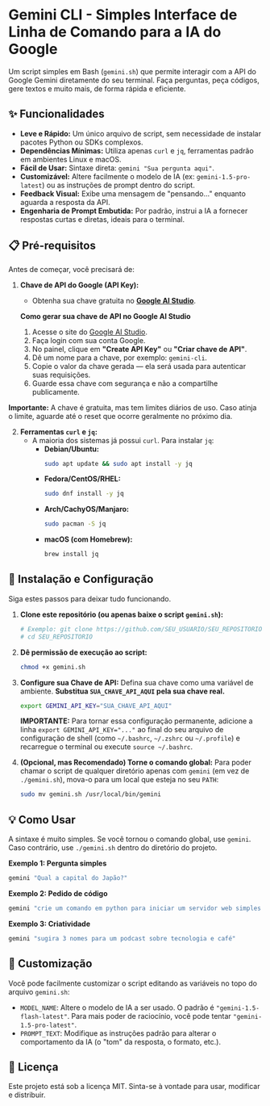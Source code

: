 # Gemini CLI - Simples Interface de Linha de Comando para a IA do Google

Um script simples em Bash (`gemini.sh`) que permite interagir com a API do Google Gemini diretamente do seu terminal. Faça perguntas, peça códigos, gere textos e muito mais, de forma rápida e eficiente.

## ✨ Funcionalidades

- **Leve e Rápido:** Um único arquivo de script, sem necessidade de instalar pacotes Python ou SDKs complexos.
- **Dependências Mínimas:** Utiliza apenas `curl` e `jq`, ferramentas padrão em ambientes Linux e macOS.
- **Fácil de Usar:** Sintaxe direta: `gemini "Sua pergunta aqui"`.
- **Customizável:** Altere facilmente o modelo de IA (ex: `gemini-1.5-pro-latest`) ou as instruções de prompt dentro do script.
- **Feedback Visual:** Exibe uma mensagem de "pensando..." enquanto aguarda a resposta da API.
- **Engenharia de Prompt Embutida:** Por padrão, instrui a IA a fornecer respostas curtas e diretas, ideais para o terminal.

## 📋 Pré-requisitos

Antes de começar, você precisará de:

1.  **Chave de API do Google (API Key):**
    - Obtenha sua chave gratuita no **[Google AI Studio](https://aistudio.google.com/app/apikey)**.

    **Como gerar sua chave de API no Google AI Studio**

    1. Acesse o site do [Google AI Studio](https://aistudio.google.com/app/apikey).
    2. Faça login com sua conta Google.
    3. No painel, clique em **"Create API Key"** ou **"Criar chave de API"**.
    4. Dê um nome para a chave, por exemplo: `gemini-cli`.
    5. Copie o valor da chave gerada — ela será usada para autenticar suas requisições.
    6. Guarde essa chave com segurança e não a compartilhe publicamente.

**Importante:** A chave é gratuita, mas tem limites diários de uso. Caso atinja o limite, aguarde até o reset que ocorre geralmente no próximo dia.

2.  **Ferramentas `curl` e `jq`:**
    - A maioria dos sistemas já possui `curl`. Para instalar `jq`:
      - **Debian/Ubuntu:**
        ```bash
        sudo apt update && sudo apt install -y jq
        ```
      - **Fedora/CentOS/RHEL:**
        ```bash
        sudo dnf install -y jq
        ```
      - **Arch/CachyOS/Manjaro:**
        ```bash
        sudo pacman -S jq
        ```
      - **macOS (com Homebrew):**
        ```bash
        brew install jq
        ```

## 🚀 Instalação e Configuração

Siga estes passos para deixar tudo funcionando.

1.  **Clone este repositório (ou apenas baixe o script `gemini.sh`):**
    ```bash
    # Exemplo: git clone https://github.com/SEU_USUARIO/SEU_REPOSITORIO.git
    # cd SEU_REPOSITORIO
    ```

2.  **Dê permissão de execução ao script:**
    ```bash
    chmod +x gemini.sh
    ```

3.  **Configure sua Chave de API:**
    Defina sua chave como uma variável de ambiente. **Substitua `SUA_CHAVE_API_AQUI` pela sua chave real.**
    ```bash
    export GEMINI_API_KEY="SUA_CHAVE_API_AQUI"
    ```
    **IMPORTANTE:** Para tornar essa configuração permanente, adicione a linha `export GEMINI_API_KEY="..."` ao final do seu arquivo de configuração de shell (como `~/.bashrc`, `~/.zshrc` ou `~/.profile`) e recarregue o terminal ou execute `source ~/.bashrc`.

4.  **(Opcional, mas Recomendado) Torne o comando global:**
    Para poder chamar o script de qualquer diretório apenas com `gemini` (em vez de `./gemini.sh`), mova-o para um local que esteja no seu `PATH`:
    ```bash
    sudo mv gemini.sh /usr/local/bin/gemini
    ```

## 💡 Como Usar

A sintaxe é muito simples. Se você tornou o comando global, use `gemini`. Caso contrário, use `./gemini.sh` dentro do diretório do projeto.

**Exemplo 1: Pergunta simples**
```bash
gemini "Qual a capital do Japão?"
```

**Exemplo 2: Pedido de código**
```bash
gemini "crie um comando em python para iniciar um servidor web simples na porta 8000"
```

**Exemplo 3: Criatividade**
```bash
gemini "sugira 3 nomes para um podcast sobre tecnologia e café"
```

## 🔧 Customização

Você pode facilmente customizar o script editando as variáveis no topo do arquivo `gemini.sh`:

-   `MODEL_NAME`: Altere o modelo de IA a ser usado. O padrão é `"gemini-1.5-flash-latest"`. Para mais poder de raciocínio, você pode tentar `"gemini-1.5-pro-latest"`.
-   `PROMPT_TEXT`: Modifique as instruções padrão para alterar o comportamento da IA (o "tom" da resposta, o formato, etc.).

## 📄 Licença

Este projeto está sob a licença MIT. Sinta-se à vontade para usar, modificar e distribuir.
